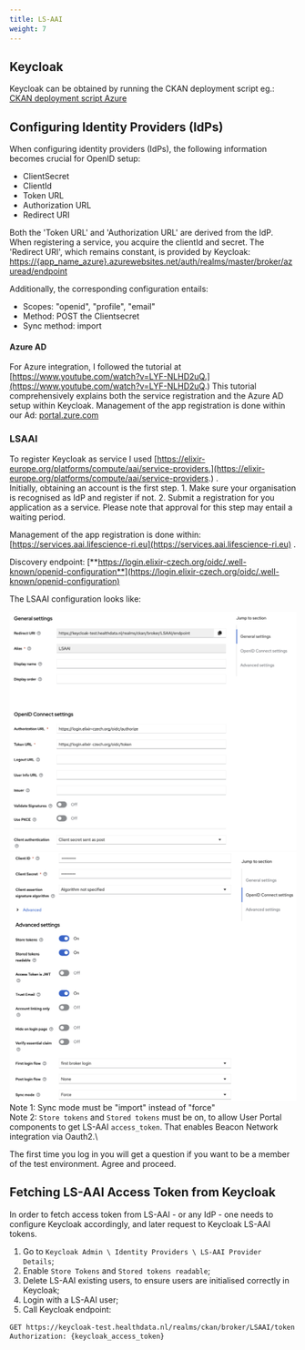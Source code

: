 ```yaml
---
title: LS-AAI
weight: 7
---
```

<!--
SPDX-FileCopyrightText: 2024 Stichting Health-RI

SPDX-License-Identifier: CC-BY-4.0
-->
## Keycloak

Keycloak can be obtained by running the CKAN deployment script eg.: [CKAN deployment script Azure](./../deployment/azure/azure_cli_deployment_guide.md)

## Configuring Identity Providers (IdPs)

When configuring identity providers (IdPs), the following information becomes crucial for OpenID setup:

* ClientSecret
* ClientId
* Token URL
* Authorization URL
* Redirect URI

Both the 'Token URL' and 'Authorization URL' are derived from the IdP. When registering a service, you acquire the clientId and secret. The 'Redirect URI', which remains constant, is provided by Keycloak:  
[https://{app_name_azure}.azurewebsites.net/auth/realms/master/broker/azuread/endpoint](https://{app_name_azure}.azurewebsites.net/auth/realms/master/broker/azuread/endpoint)

Additionally, the corresponding configuration entails:

* Scopes: "openid", "profile", "email"
* Method: POST the Clientsecret
* Sync method: import

#### Azure AD

For Azure integration, I followed the tutorial at [https://www.youtube.com/watch?v=LYF-NLHD2uQ.](https://www.youtube.com/watch?v=LYF-NLHD2uQ.) This tutorial comprehensively explains both the service registration and the Azure AD setup within Keycloak. Management of the app registration is done within our Ad: [portal.zure.com](http://portal.zure.com)


### LSAAI

To register Keycloak as service I used [https://elixir-europe.org/platforms/compute/aai/service-providers.](https://elixir-europe.org/platforms/compute/aai/service-providers.) .  
Initially, obtaining an account is the first step. 1. Make sure your organisation is recognised as IdP and register if not. 2. Submit a registration for you application as a service. Please note that approval for this step may entail a waiting period.  
  
Management of the app registration is done within: [https://services.aai.lifescience-ri.eu](https://services.aai.lifescience-ri.eu) .

Discovery endpoint: [**https://login.elixir-czech.org/oidc/.well-known/openid-configuration**](https://login.elixir-czech.org/oidc/.well-known/openid-configuration)

The LSAAI configuration looks like:  

![LSAAI Configuration Part 1](./keycloak_part1.png)
![LSAAI Configuration Part 2](./keycloak_part2.png)
Note 1: Sync mode must be "import" instead of "force"\
Note 2: `Store tokens` and `Stored tokens` must be on, to allow User Portal components to get LS-AAI `access_token`. That enables Beacon Network integration via Oauth2.\

The first time you log in you will get a question if you want to be a member of the test environment. Agree and proceed.

## Fetching LS-AAI Access Token from Keycloak

In order to fetch access token from LS-AAI - or any IdP - one needs to configure Keycloak accordingly, and later request to Keycloak LS-AAI tokens.

1. Go to `Keycloak Admin \ Identity Providers \ LS-AAI Provider Details`;
2. Enable `Store Tokens` and `Stored tokens readable`;
3. Delete LS-AAI existing users, to ensure users are initialised correctly in Keycloak;
4. Login with a LS-AAI user;
5. Call Keycloak endpoint:
```
GET https://keycloak-test.healthdata.nl/realms/ckan/broker/LSAAI/token
Authorization: {keycloak_access_token}
```